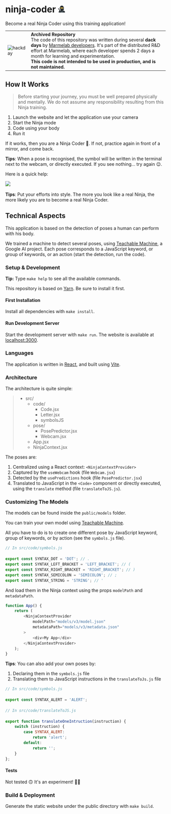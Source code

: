 # ninja-coder <img src="./public/logo.png" height="25px"></img>

Become a real Ninja Coder using this training application!

<table>
        <tr>
            <td><img width="60" src="https://cdnjs.cloudflare.com/ajax/libs/octicons/8.5.0/svg/beaker.svg" alt="hackday" /></td>
            <td><strong>Archived Repository</strong>
                <br />
                The code of this repository was written during several <strong>dack days</strong> by <a href="https://marmelab.com/en/jobs">Marmelab developers</a>. It's part of the distributed R&D effort at Marmelab, where each developer spends 2 days a month for learning and experimentation.
                <br />
                <strong>This code is not intended to be used in production, and is not maintained.</strong>
            </td>
        </tr>
</table>

## How It Works

> Before starting your journey, you must be well prepared physically and mentally. We do not assume any responsibility resulting from this Ninja training.

1. Launch the website and let the application use your camera
2. Start the Ninja mode
3. Code using your body
4. Run it

If it works, then you are a Ninja Coder 🎉.
If not, practice again in front of a mirror, and come back.

**Tips**: When a pose is recognised, the symbol will be written in the terminal next to the webcam, or directly executed. If you see nothing... try again 😉.

Here is a quick help:

<img src="./public/moves.png" height="300px"></img>

**Tips**: Put your efforts into style. The more you look like a real Ninja, the more likely you are to become a real Ninja Coder.

## Technical Aspects

This application is based on the detection of poses a human can perform with his body.

We trained a machine to detect several poses, using [Teachable Machine](https://teachablemachine.withgoogle.com/), a Google AI project. Each pose corresponds to a JavaScript keyword, or group of keywords, or an action (start the detection, run the code).

### Setup & Development

**Tip:** Type `make help` to see all the available commands.

This repository is based on [Yarn](https://yarnpkg.com). Be sure to install it first.

#### First Installation

Install all dependencies with `make install`.

#### Run Development Server

Start the development server with `make run`. The website is available at [localhost:3000](http://localhost:3000/).

### Languages

The application is written in [React](https://reactjs.org/), and built using [Vite](https://vitejs.dev/).

### Architecture

The architecture is quite simple:

> - src/
>   - code/
>       - Code.jsx
>       - Letter.jsx
>       - symbolsJS
>   - pose/
>       - PosePredictor.jsx
>       - Webcam.jsx
>   - App.jsx
>   - NinjaContext.jsx

The poses are:

1. Centralized using a React context: `<NinjaContextProvider>`
2. Captured by the `useWebcam` hook (file `Webcam.jsx`)
3. Detected by the `usePredictions` hook (file `PosePredictor.jsx`)
4. Translated to JavaScript in the `<Code>` component or directly executed,
   using the `translate` method (file `translateToJS.js`).

### Customizing The Models

The models can be found inside the `public/models` folder.

You can train your own model using [Teachable Machine](https://teachablemachine.withgoogle.com/).

All you have to do is to create one different pose by JavaScript keyword, group of keywords, or by action (see the `symbols.js` file).

```js
// In src/code/symbols.js

export const SYNTAX_DOT = 'DOT'; // .
export const SYNTAX_LEFT_BRACKET = 'LEFT_BRACKET'; // (
export const SYNTAX_RIGHT_BRACKET = 'RIGHT_BRACKET'; // )
export const SYNTAX_SEMICOLON = 'SEMICOLON'; // ;
export const SYNTAX_STRING = 'STRING'; // '
```

And load them in the Ninja context using the props `modelPath` and `metadataPath`.

```js
function App() {
    return (
        <NinjaContextProvider
            modelPath="models/v3/model.json"
            metadataPath="models/v3/metadata.json"
        >
            <div>My App</div>
        </NinjaContextProvider>
    );
}
```

**Tips**: You can also add your own poses by:

1. Declaring them in the `symbols.js` file
2. Translating them to JavaScript instructions in the `translateToJs.js` file

```js
// In src/code/symbols.js

export const SYNTAX_ALERT = 'ALERT';

// In src/code/translateToJS.js

export function translateOneIntruction(instruction) {
    switch (instruction) {
        case SYNTAX_ALERT:
            return 'alert';
        default:
            return '';
    }
};
```

#### Tests

Not tested 🙃 It's an experiment! 👨‍🔬

### Build & Deployment

Generate the static website under the public directory with `make build`.
